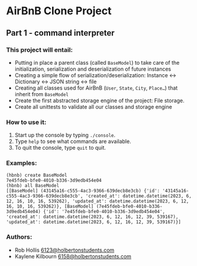 # AirBnB Clone Project

## Part 1 - command interpreter

### This project will entail:

- Putting in place a parent class (called `BaseModel`) to take care of the initialization, serialization and deserialization of future instances
- Creating a simple flow of serialization/deserialization: Instance <-> Dictionary <-> JSON string <-> file
- Creating all classes used for AirBnB (`User`, `State`, `City`, `Place…`) that inherit from `BaseModel`
- Create the first abstracted storage engine of the project: File storage.
- Create all unittests to validate all our classes and storage engine
### How to use it:
1. Start up the console by typing `./console`.
2. Type `help` to see what commands are available.
3. To quit the console, type `quit` to quit.
### Examples:
```
(hbnb) create BaseModel
7e45fdeb-bfe0-4010-b336-3d9edb454e04
(hbnb) all BaseModel
[[BaseModel] (43145a16-c555-4ac3-9366-639decb8e3cb) {'id': '43145a16-c555-4ac3-9366-639decb8e3cb', 'created_at': datetime.datetime(2023, 6, 12, 16, 10, 16, 539262), 'updated_at': datetime.datetime(2023, 6, 12, 16, 10, 16, 539262)}, [BaseModel] (7e45fdeb-bfe0-4010-b336-3d9edb454e04) {'id': '7e45fdeb-bfe0-4010-b336-3d9edb454e04', 'created_at': datetime.datetime(2023, 6, 12, 16, 12, 39, 539167), 'updated_at': datetime.datetime(2023, 6, 12, 16, 12, 39, 539167)}]

```
### Authors:
* Rob Hollis <6123@holbertonstudents.com>
* Kaylene Kilbourn <6158@holbertonstudents.com>